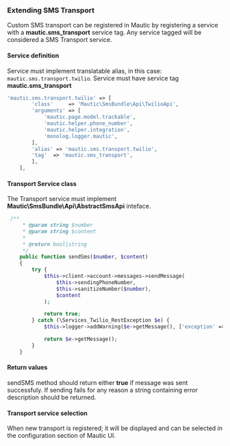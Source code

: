 ### Extending SMS Transport

Custom SMS transport can be registered in Mautic by registering a service with a **mautic.sms_transport** service tag. Any service tagged will be considered a SMS Transport service.

#### Service definition

Service must implement translatable alias, in this case: ```mautic.sms.transport.twilio```. 
Service must have service tag **mautic.sms_transport**

```php
'mautic.sms.transport.twilio' => [
        'class'     => 'Mautic\SmsBundle\Api\TwilioApi',
        'arguments' => [
            'mautic.page.model.trackable',
            'mautic.helper.phone_number',
            'mautic.helper.integration',
            'monolog.logger.mautic',
        ],
        'alias' => 'mautic.sms.transport.twilio',
        'tag'  => 'mautic.sms_transport',
        ],
    ],
```


#### Transport Service class

The Transport service must implement **Mautic\SmsBundle\Api\AbstractSmsApi** inteface.

```php
 /**
     * @param string $number
     * @param string $content
     *
     * @return bool|string
     */
    public function sendSms($number, $content)
    {
        try {
            $this->client->account->messages->sendMessage(
                $this->sendingPhoneNumber,
                $this->sanitizeNumber($number),
                $content
            );

            return true;
        } catch (\Services_Twilio_RestException $e) {
            $this->logger->addWarning($e->getMessage(), ['exception' => $e]);

            return $e->getMessage();
        }
    }
```

#### Return values

sendSMS method should return either **true** if message was sent successfuly. If sending fails for any reason a string containing error description should be returned.

#### Transport service selection

When new transport is registered; it will be displayed and can be selected in the configuration section of Mautic UI.
